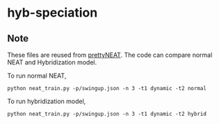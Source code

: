 # hyb-speciation

## Note
These files are reused from [prettyNEAT](https://github.com/google/brain-tokyo-workshop/tree/master/WANNRelease/prettyNEAT). The code can compare normal NEAT and Hybridization model. 

To run normal NEAT, 
```
python neat_train.py -p/swingup.json -n 3 -t1 dynamic -t2 normal
```

To run hybridization model, 
```
python neat_train.py -p/swingup.json -n 3 -t1 dynamic -t2 hybrid
```
